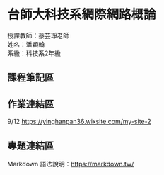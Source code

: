 # 台師大科技系網際網路概論 
授課教師：蔡芸琤老師   
姓名：潘穎翰   
系級：科技系2年級  

## 課程筆記區  

## 作業連結區  
 9/12 https://yinghanpan36.wixsite.com/my-site-2
## 專題連結區

Markdown 語法說明：https://markdown.tw/
